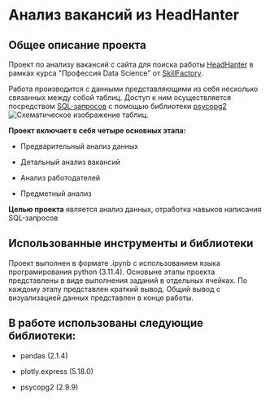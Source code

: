 # Анализ вакансий из HeadHanter

## Общее описание проекта

Проект по анализу вакансий с сайта для поиска работы [HeadHanter](https://hh.ru/) в рамках курса "Профессия Data Science" от [SkillFactory](https://skillfactory.ru/).

Работа производится с данными представляющими из себя несколько связанных между собой таблиц. Доступ к ним осуществляется посредством [SQL-запросов](https://blog.skillfactory.ru/glossary/sql/) с помощью библиотеки [psycopg2](https://wiki.postgresql.org/wiki/Using_psycopg2_with_PostgreSQL)
![Схематическое изображение таблиц.](https://lms.skillfactory.ru/asset-v1:SkillFactory+DST-3.0+28FEB2021+type@asset+block@SQL_pj2_2_1.png)

**Проект включает в себя четыре основных этапа:**

* Предварительный анализ данных

* Детальный анализ вакансий

* Анализ работодателей 

* Предметный анализ

**Целью проекта** является анализ данных, отработка навыков написания SQL-запросов

## Использованные инструменты и библиотеки

Проект выполнен в формате .ipynb c использованием языка програмирования python (3.11.4). Основыне этапы проекта представлены в виде выполнения заданий в отдельных ячейках. По каждому этапу представлен краткий вывод. Общий вывод с визуализацией данных представлен в конце работы.

В работе использованы следующие библиотеки:
---

* pandas (2.1.4)

* plotly.express (5.18.0)

* psycopg2 (2.9.9)